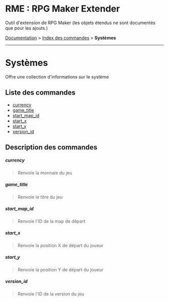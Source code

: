 # RME : RPG Maker Extender
Outil d'extension de RPG Maker (les objets étendus ne sont documentés que pour les ajouts.)

[Documentation](README.md) > [Index des commandes](Liste%20des%20commandes.md) > **Systèmes**  
- - -  
# Systèmes
Offre une collection d'informations sur le système

## Liste des commandes
*    [currency](#currency)
*    [game_title](#game_title)
*    [start_map_id](#start_map_id)
*    [start_x](#start_x)
*    [start_y](#start_y)
*    [version_id](#version_id)


## Description des commandes
##### currency

> Renvoie la monnaie du jeu

  
##### game_title

> Renvoie le titre du jeu

  
##### start_map_id

> Renvoie l'ID de la map de départ

  
##### start_x

> Renvoie la position X de départ du joueur

  
##### start_y

> Renvoie la position Y de départ du joueur

  
##### version_id

> Renvoie l'ID de la version du jeu

  
